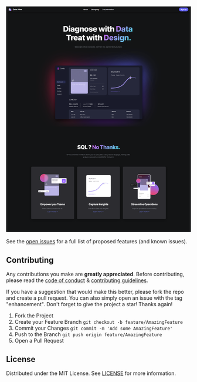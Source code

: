 

![Image](multimedia/readme.png)

See the [open issues](https://github.com/github_username/repo_name/issues) for a full list of proposed features (and known issues).

## Contributing    

Any contributions you make are **greatly appreciated**. Before contributing, please read the [code of conduct](CODE_OF_CONDUCT.md) & [contributing guidelines](CONTRIBUTING.md).
     
If you have a suggestion that would make this better, please fork the repo and create a pull request. You can also simply open an issue with the tag "enhancement".
Don't forget to give the project a star! Thanks again!

1. Fork the Project
2. Create your Feature Branch `git checkout -b feature/AmazingFeature`
3. Commit your Changes `git commit -m 'Add some AmazingFeature'`
4. Push to the Branch `git push origin feature/AmazingFeature`
5. Open a Pull Request

## License
Distributed under the MIT License. See [LICENSE](LICENSE) for more information.
        
    